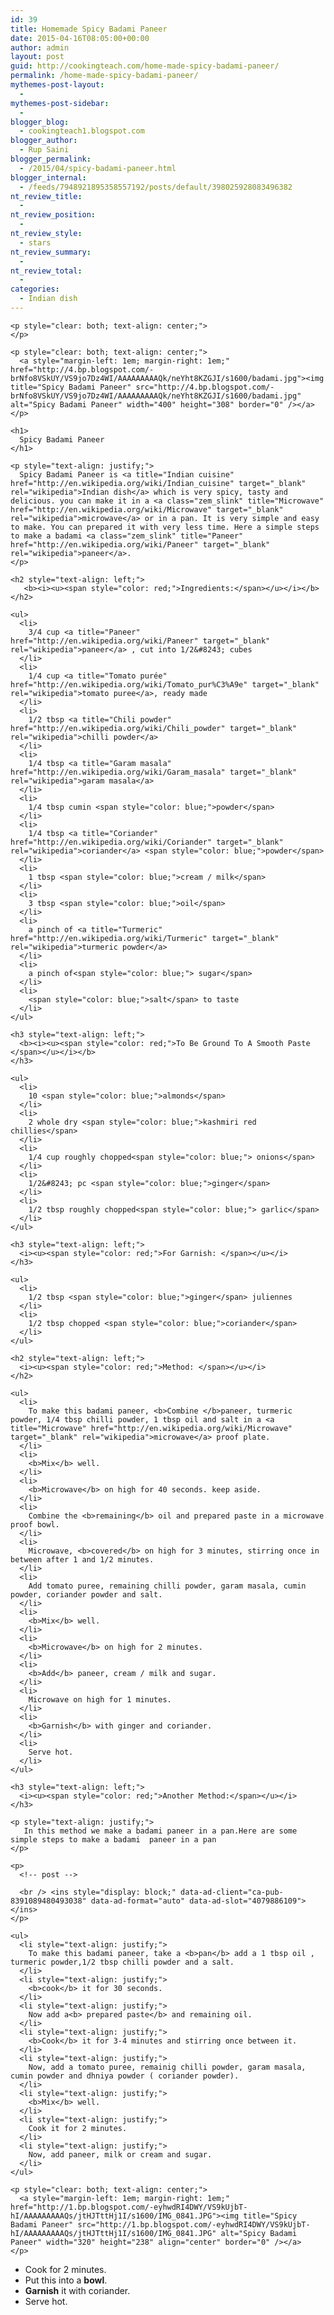 ```yaml
---
id: 39
title: Homemade Spicy Badami Paneer
date: 2015-04-16T08:05:00+00:00
author: admin
layout: post
guid: http://cookingteach.com/home-made-spicy-badami-paneer/
permalink: /home-made-spicy-badami-paneer/
mythemes-post-layout:
  - 
mythemes-post-sidebar:
  - 
blogger_blog:
  - cookingteach1.blogspot.com
blogger_author:
  - Rup Saini
blogger_permalink:
  - /2015/04/spicy-badami-paneer.html
blogger_internal:
  - /feeds/7948921895358557192/posts/default/398025928083496382
nt_review_title:
  - 
nt_review_position:
  - 
nt_review_style:
  - stars
nt_review_summary:
  - 
nt_review_total:
  - 
categories:
  - Indian dish
---
```

<p dir="ltr" style="text-align: left;">
  <p dir="ltr" style="text-align: left;">
    <p style="clear: both; text-align: center;">
    </p>
    
    <p style="clear: both; text-align: center;">
    </p>
    
    <p style="clear: both; text-align: center;">
      <a style="margin-left: 1em; margin-right: 1em;" href="http://4.bp.blogspot.com/-brNfo8VSkUY/VS9jo7Dz4WI/AAAAAAAAAQk/neYht8KZGJI/s1600/badami.jpg"><img title="Spicy Badami Paneer" src="http://4.bp.blogspot.com/-brNfo8VSkUY/VS9jo7Dz4WI/AAAAAAAAAQk/neYht8KZGJI/s1600/badami.jpg" alt="Spicy Badami Paneer" width="400" height="308" border="0" /></a>
    </p>
    
    <h1>
      Spicy Badami Paneer
    </h1>
    
    <p style="text-align: justify;">
      Spicy Badami Paneer is <a title="Indian cuisine" href="http://en.wikipedia.org/wiki/Indian_cuisine" target="_blank" rel="wikipedia">Indian dish</a> which is very spicy, tasty and delicious. you can make it in a <a class="zem_slink" title="Microwave" href="http://en.wikipedia.org/wiki/Microwave" target="_blank" rel="wikipedia">microwave</a> or in a pan. It is very simple and easy to make. You can prepared it with very less time. Here a simple steps to make a badami <a class="zem_slink" title="Paneer" href="http://en.wikipedia.org/wiki/Paneer" target="_blank" rel="wikipedia">paneer</a>.
    </p>
    
    <h2 style="text-align: left;">
       <b><i><u><span style="color: red;">Ingredients:</span></u></i></b>
    </h2>
    
    <ul>
      <li>
        3/4 cup <a title="Paneer" href="http://en.wikipedia.org/wiki/Paneer" target="_blank" rel="wikipedia">paneer</a> , cut into 1/2&#8243; cubes
      </li>
      <li>
        1/4 cup <a title="Tomato purée" href="http://en.wikipedia.org/wiki/Tomato_pur%C3%A9e" target="_blank" rel="wikipedia">tomato puree</a>, ready made
      </li>
      <li>
        1/2 tbsp <a title="Chili powder" href="http://en.wikipedia.org/wiki/Chili_powder" target="_blank" rel="wikipedia">chilli powder</a>
      </li>
      <li>
        1/4 tbsp <a title="Garam masala" href="http://en.wikipedia.org/wiki/Garam_masala" target="_blank" rel="wikipedia">garam masala</a>
      </li>
      <li>
        1/4 tbsp cumin <span style="color: blue;">powder</span>
      </li>
      <li>
        1/4 tbsp <a title="Coriander" href="http://en.wikipedia.org/wiki/Coriander" target="_blank" rel="wikipedia">coriander</a> <span style="color: blue;">powder</span>
      </li>
      <li>
        1 tbsp <span style="color: blue;">cream / milk</span>
      </li>
      <li>
        3 tbsp <span style="color: blue;">oil</span>
      </li>
      <li>
        a pinch of <a title="Turmeric" href="http://en.wikipedia.org/wiki/Turmeric" target="_blank" rel="wikipedia">turmeric powder</a>
      </li>
      <li>
        a pinch of<span style="color: blue;"> sugar</span>
      </li>
      <li>
        <span style="color: blue;">salt</span> to taste
      </li>
    </ul>
    
    <h3 style="text-align: left;">
      <b><i><u><span style="color: red;">To Be Ground To A Smooth Paste </span></u></i></b>
    </h3>
    
    <ul>
      <li>
        10 <span style="color: blue;">almonds</span>
      </li>
      <li>
        2 whole dry <span style="color: blue;">kashmiri red chillies</span>
      </li>
      <li>
        1/4 cup roughly chopped<span style="color: blue;"> onions</span>
      </li>
      <li>
        1/2&#8243; pc <span style="color: blue;">ginger</span>
      </li>
      <li>
        1/2 tbsp roughly chopped<span style="color: blue;"> garlic</span>
      </li>
    </ul>
    
    <h3 style="text-align: left;">
      <i><u><span style="color: red;">For Garnish: </span></u></i>
    </h3>
    
    <ul>
      <li>
        1/2 tbsp <span style="color: blue;">ginger</span> juliennes
      </li>
      <li>
        1/2 tbsp chopped <span style="color: blue;">coriander</span>
      </li>
    </ul>
    
    <h2 style="text-align: left;">
      <i><u><span style="color: red;">Method: </span></u></i>
    </h2>
    
    <ul>
      <li>
        To make this badami paneer, <b>Combine </b>paneer, turmeric powder, 1/4 tbsp chilli powder, 1 tbsp oil and salt in a <a title="Microwave" href="http://en.wikipedia.org/wiki/Microwave" target="_blank" rel="wikipedia">microwave</a> proof plate.
      </li>
      <li>
        <b>Mix</b> well.
      </li>
      <li>
        <b>Microwave</b> on high for 40 seconds. keep aside.
      </li>
      <li>
        Combine the <b>remaining</b> oil and prepared paste in a microwave proof bowl.
      </li>
      <li>
        Microwave, <b>covered</b> on high for 3 minutes, stirring once in between after 1 and 1/2 minutes.
      </li>
      <li>
        Add tomato puree, remaining chilli powder, garam masala, cumin powder, coriander powder and salt.
      </li>
      <li>
        <b>Mix</b> well.
      </li>
      <li>
        <b>Microwave</b> on high for 2 minutes.
      </li>
      <li>
        <b>Add</b> paneer, cream / milk and sugar.
      </li>
      <li>
        Microwave on high for 1 minutes.
      </li>
      <li>
        <b>Garnish</b> with ginger and coriander.
      </li>
      <li>
        Serve hot.
      </li>
    </ul>
    
    <h3 style="text-align: left;">
      <i><u><span style="color: red;">Another Method:</span></u></i>
    </h3>
    
    <p style="text-align: justify;">
       In this method we make a badami paneer in a pan.Here are some simple steps to make a badami  paneer in a pan
    </p>
    
    <p>
      <!-- post -->
      
      <br /> <ins style="display: block;" data-ad-client="ca-pub-8391089480493038" data-ad-format="auto" data-ad-slot="4079886109"></ins>
    </p>
    
    <ul>
      <li style="text-align: justify;">
        To make this badami paneer, take a <b>pan</b> add a 1 tbsp oil , turmeric powder,1/2 tbsp chilli powder and a salt.
      </li>
      <li style="text-align: justify;">
        <b>cook</b> it for 30 seconds.
      </li>
      <li style="text-align: justify;">
        Now add a<b> prepared paste</b> and remaining oil.
      </li>
      <li style="text-align: justify;">
        <b>Cook</b> it for 3-4 minutes and stirring once between it.
      </li>
      <li style="text-align: justify;">
        Now, add a tomato puree, remainig chilli powder, garam masala, cumin powder and dhniya powder ( coriander powder).
      </li>
      <li style="text-align: justify;">
        <b>Mix</b> well.
      </li>
      <li style="text-align: justify;">
        Cook it for 2 minutes.
      </li>
      <li style="text-align: justify;">
        Now, add paneer, milk or cream and sugar.
      </li>
    </ul>
    
    <p style="clear: both; text-align: center;">
      <a style="margin-left: 1em; margin-right: 1em;" href="http://1.bp.blogspot.com/-eyhwdRI4DWY/VS9kUjbT-hI/AAAAAAAAAQs/jtHJTttHj1I/s1600/IMG_0841.JPG"><img title="Spicy Badami Paneer" src="http://1.bp.blogspot.com/-eyhwdRI4DWY/VS9kUjbT-hI/AAAAAAAAAQs/jtHJTttHj1I/s1600/IMG_0841.JPG" alt="Spicy Badami Paneer" width="320" height="238" align="center" border="0" /></a>
    </p>
  </p>
  
  <ul>
    <li style="text-align: justify;">
      Cook for 2 minutes.
    </li>
    <li style="text-align: justify;">
      Put this into a <b>bowl</b>.
    </li>
    <li style="text-align: justify;">
      <b>Garnish</b> it with coriander.
    </li>
    <li style="text-align: justify;">
      Serve hot.
    </li>
  </ul>
</p>